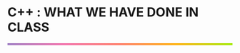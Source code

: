 # C++ : WHAT WE HAVE DONE IN CLASS
<hr style="height: 5px; border: none;background-image: linear-gradient(to right, #a282c6, #f378af, #ff8470, #ffb51a, #a8eb12);">
